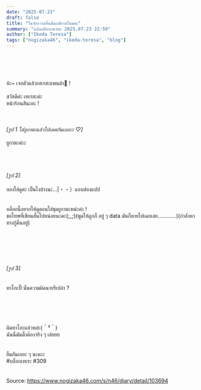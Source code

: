 ```yaml
---
date: "2025-07-23"
draft: false
title: "ในจักรวาลอื่นมีนกพิราบไหมคะ"
summary: "แปลบล็อกเทเรสะ 2025.07.23 22:59"
author: ["Ikeda Teresa"]
tags: ["nogizaka46", "ikeda-teresa", "blog"]
---
```


\
\
\
\
อ้ะ~ เจอตัวแล้วเทเรสะแพนด้า👀 !\
\
สวัสดีค่ะ เทเรสะค่ะ\
หน้าร้อนสินะคะ !\
\
\
\
_[รูป 1 ใส่ยูกาตะแล้วไปเดตกันเถอะะ ♡]_\
\
ยูกาตะค่ะะ\
\
\
\
\
_[รูป 2]_\
\
ลองใส่ดูค่ะ เป็นไงบ้างนะ...|・・）แอบส่องแปป\
\
\
บล็อกนี้อยากให้ดูตอนใส่ชุดยูกาตะหน่ะค่ะ !\
ขอโทษที่เขียนสั้นไปหน่อยนะคะ(;_;)(พูดให้ถูกก็ อยู่ ๆ data มันก็หายไปเฉยเลย............)(กำลังหาทางกู้คืนอยู่)\
\
\
\
\
\
\
_[รูป 3]_\
\
\
ทาโกะปี้ นั่นความผิดนายรึเปล่า ?\
\
\
\
\
\
ผิดทาโกะแล้วหล่ะ(＾³＾)\
ฉันนี่มันติ๊งต๊องจริง ๆ เล้ยยย\
\
\
ยิ้มกันเยอะ ๆ นะคะะ\
\#บล็อกเทเระ \#309\
\
\
Source: <https://www.nogizaka46.com/s/n46/diary/detail/103694>
